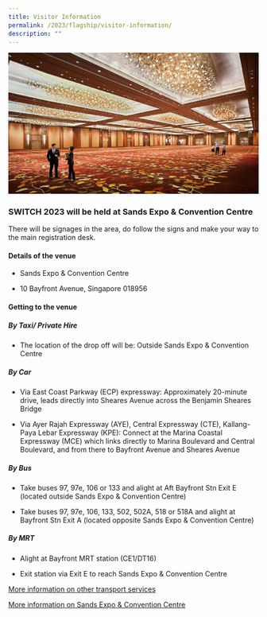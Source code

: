```yaml
---
title: Visitor Information
permalink: /2023/flagship/visitor-information/
description: ""
---
```

![](/images/2023/mbs%20interior%20photo.jpeg)

### SWITCH 2023 will be held at Sands Expo & Convention Centre 

There will be signages in the area, do follow the signs and make your way to the main registration desk. 

 

#### Details of the venue 

* Sands Expo & Convention Centre 

* 10 Bayfront Avenue, Singapore 018956 

 

#### Getting to the venue 

##### By Taxi/ Private Hire 

* The location of the drop off will be: Outside Sands Expo & Convention Centre 

##### By Car 

* Via East Coast Parkway (ECP) expressway: Approximately 20-minute drive, leads directly into Sheares Avenue across the Benjamin Sheares Bridge 

* Via Ayer Rajah Expressway (AYE), Central Expressway (CTE), Kallang-Paya Lebar Expressway (KPE): Connect at the Marina Coastal Expressway (MCE) which links directly to Marina Boulevard and Central Boulevard, and from there to Bayfront Avenue and Sheares Avenue 

##### By Bus 
* Take buses 97, 97e, 106 or 133 and alight at Aft Bayfront Stn Exit E (located outside Sands Expo & Convention Centre) 

* Take buses 97, 97e, 106, 133, 502, 502A, 518 or 518A and alight at Bayfront Stn Exit A (located opposite Sands Expo & Convention Centre) 

##### By MRT 
*   Alight at Bayfront MRT station (CE1/DT16)

*   Exit station via Exit E to reach Sands Expo & Convention Centre

[More information on other transport services](https://www.marinabaysands.com/company-information/directions-to-marina-bay-sands.html)

[More information on Sands Expo & Convention Centre](https://www.marinabaysands.com/expo-events-and-convention-centre.html/?utm_source=google&utm_medium=gmb&utm_campaign=sands_convention_info_main)